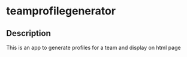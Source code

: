 # teamprofilegenerator
## Description
This is an app to generate profiles for a team and display on html page